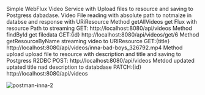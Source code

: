 Simple WebFlux Video Service with Upload files to resource and saving to Postgress dabadase.
Video File reading with absolute path to notmaize in databse and response with URiResource
Method getAllVideos get Flux<VideoFileDTO> with resource Path to streaming GET: http://localhost:8080/api/videos
Method findById get filedata GET:{id} http://localhost:8080/api/videos/get/6
Method getResourceByName streaming video to URIResource GET:{title} http://localhost:8080/api/videos/inna-bad-boys_326792.mp4
Method upload upload file to resource with description and title and saving to Postgress R2DBC POST: http://localhost:8080/api/videos
Metdod updated uptated title nad description to databdase PATCH:{id} http://localhost:8080/api/videos

![postman-inna-2](https://github.com/SaintAmbrozii/VideoService/assets/125075635/46120fd1-6d30-451a-98ca-66f11fe38b13)
